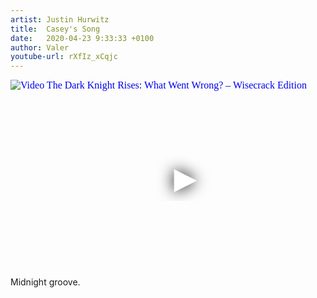 ```yaml
---
artist: Justin Hurwitz
title:  Casey's Song
date:   2020-04-23 9:33:33 +0100
author: Valer
youtube-url: rXfIz_xCqjc 
---
```

<div class="video-container ">
<iframe
  width="560"
  height="315"
  src="https://www.youtube.com/embed/rXfIz_xCqjc"
  srcdoc="<style>*{padding:0;margin:0;overflow:hidden}html,body{height:100%}img,span{position:absolute;width:100%;top:0;bottom:0;margin:auto}span{height:1.5em;text-align:center;font:48px/1.5 sans-serif;color:white;text-shadow:0 0 0.5em black}</style><a href=https://www.youtube.com/embed/rXfIz_xCqjc?autoplay=1><img src=https://img.youtube.com/vi/rXfIz_xCqjc/hqdefault.jpg alt='Video The Dark Knight Rises: What Went Wrong? – Wisecrack Edition'><span>▶</span></a>"
  frameborder="0"
  allow="accelerometer; autoplay; encrypted-media; gyroscope; picture-in-picture"
  allowfullscreen
></iframe>
</div>

<div class="post-content-message"> 
Midnight groove.
</div>
